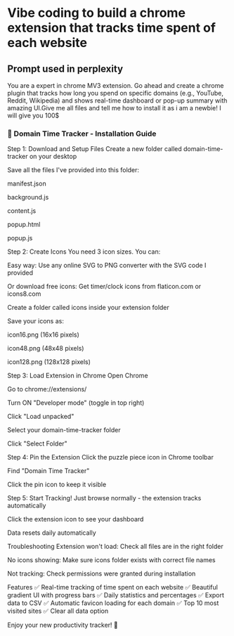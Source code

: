 # Vibe coding to build a chrome extension that tracks time spent of each website
## Prompt used in perplexity
You are a expert in chrome MV3 extension. Go ahead and create a chrome plugin  that tracks how long you spend on specific domains (e.g., YouTube, Reddit, Wikipedia) and shows real-time dashboard or pop-up summary with amazing UI.Give me all files and tell me how to install it as i am a newbie! I will give you 100$  
  

### 🚀 Domain Time Tracker - Installation Guide
Step 1: Download and Setup Files
Create a new folder called domain-time-tracker on your desktop

Save all the files I've provided into this folder:

manifest.json

background.js

content.js

popup.html

popup.js

Step 2: Create Icons
You need 3 icon sizes. You can:

Easy way: Use any online SVG to PNG converter with the SVG code I provided

Or download free icons: Get timer/clock icons from flaticon.com or icons8.com

Create a folder called icons inside your extension folder

Save your icons as:

icon16.png (16x16 pixels)

icon48.png (48x48 pixels)

icon128.png (128x128 pixels)

Step 3: Load Extension in Chrome
Open Chrome

Go to chrome://extensions/

Turn ON "Developer mode" (toggle in top right)

Click "Load unpacked"

Select your domain-time-tracker folder

Click "Select Folder"

Step 4: Pin the Extension
Click the puzzle piece icon in Chrome toolbar

Find "Domain Time Tracker"

Click the pin icon to keep it visible

Step 5: Start Tracking!
Just browse normally - the extension tracks automatically

Click the extension icon to see your dashboard

Data resets daily automatically

Troubleshooting
Extension won't load: Check all files are in the right folder

No icons showing: Make sure icons folder exists with correct file names

Not tracking: Check permissions were granted during installation

Features
✅ Real-time tracking of time spent on each website
✅ Beautiful gradient UI with progress bars
✅ Daily statistics and percentages
✅ Export data to CSV
✅ Automatic favicon loading for each domain
✅ Top 10 most visited sites
✅ Clear all data option

Enjoy your new productivity tracker! 🎉